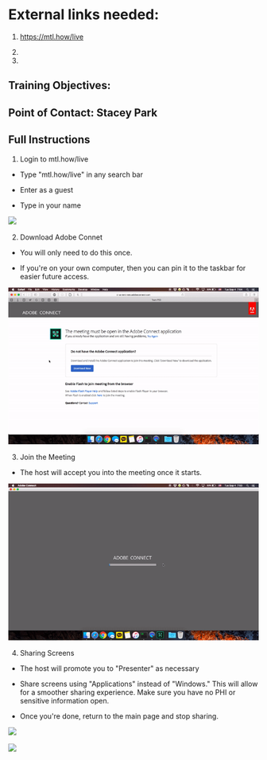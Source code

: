 # External links needed:

1. https://mtl.how/live

2.

3.



## Training Objectives:



## Point of Contact: Stacey Park



## Full Instructions

1. Login to mtl.how/live

- Type "mtl.how/live" in any search bar

- Enter as a guest

- Type in your name  



![](https://raw.githubusercontent.com/lzim/teampsd/master/resources/gifs/mtl_live_1.gif)



2. Download Adobe Connet

- You will only need to do this once.

- If you're on your own computer, then you can pin it to the taskbar for easier future access.  



![](https://raw.githubusercontent.com/lzim/teampsd/master/resources/gifs/mtl_live_2.gif)



3. Join the Meeting

- The host will accept you into the meeting once it starts.  



![](https://raw.githubusercontent.com/lzim/teampsd/master/resources/gifs/mtl_live_3.gif)



4. Sharing Screens

- The host will promote you to "Presenter" as necessary

- Share screens using "Applications" instead of "Windows." This will allow for a smoother sharing experience. Make sure you have no PHI or sensitive information open.

- Once you're done, return to the main page and stop sharing.  



![](https://raw.githubusercontent.com/lzim/teampsd/master/resources/gifs/mtl_live_4.gif)

![](https://raw.githubusercontent.com/lzim/teampsd/master/resources/gifs/mtl_live_5.gif)



